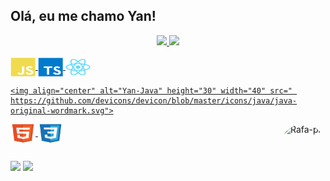 ## Olá, eu me chamo Yan!
<div align="center">
  <a href="https://github.com/yspatt">
  <img height="180em" src="https://github-readme-stats.vercel.app/api?username=yspatt&show_icons=true&theme=dracula&include_all_commits=true&count_private=true"/>
  <img height="180em" src="https://github-readme-stats.vercel.app/api/top-langs/?username=yspatt&layout=compact&langs_count=7&theme=dracula"/>
</div>

<div style="display: inline_block"><br>
  <img align="center" alt="Yan-Js" height="30" width="40" src="https://raw.githubusercontent.com/devicons/devicon/master/icons/javascript/javascript-plain.svg">
  <img align="center" alt="Yan-Ts" height="30" width="40" src="https://raw.githubusercontent.com/devicons/devicon/master/icons/typescript/typescript-plain.svg">
  <img align="center" alt="Yan-React" height="30" width="40" src="https://raw.githubusercontent.com/devicons/devicon/master/icons/react/react-original.svg">
  
    <img align="center" alt="Yan-Java" height="30" width="40" src=" https://github.com/devicons/devicon/blob/master/icons/java/java-original-wordmark.svg">
  <img align="center" alt="Yan-HTML" height="30" width="40" src="https://raw.githubusercontent.com/devicons/devicon/master/icons/html5/html5-original.svg">
  <img align="center" alt="Yan-CSS" height="30" width="40" src="https://raw.githubusercontent.com/devicons/devicon/master/icons/css3/css3-original.svg">
  <img align="right" alt="Rafa-pic" height="150" style="border-radius:50px;" src="https://avatars.githubusercontent.com/u/30204534?v=4">
</div>
  
  ##
  
  
<div> 
  <a href="https://instagram.com/yanspatt" target="_blank"><img src="https://img.shields.io/badge/-Instagram-%23E4405F?style=for-the-badge&logo=instagram&logoColor=white" target="_blank"></a>
  <a href = "mailto:minerrbr@gmail.com"><img src="https://img.shields.io/badge/-Gmail-%23333?style=for-the-badge&logo=gmail&logoColor=white" target="_blank"></a>
 
</div>
